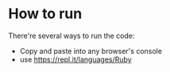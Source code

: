 # How to run

  There're several ways to run the code:
  - Copy and paste into any browser's console
  - use https://repl.it/languages/Ruby

